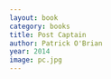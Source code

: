 ```yaml
---
layout: book
category: books
title: Post Captain
author: Patrick O'Brian
year: 2014
image: pc.jpg
---
```

